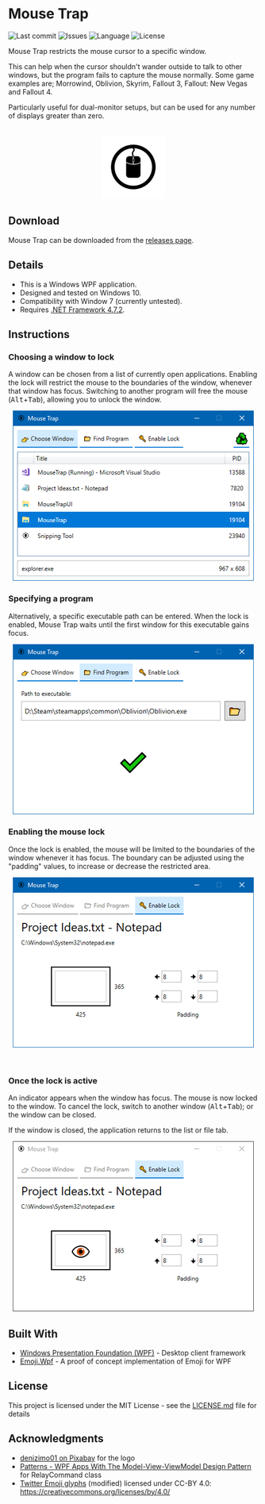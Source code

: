 <h1>Mouse Trap</h1>

![Last commit][commit]
![Issues][issues]
![Language][language]
![License][license]

Mouse Trap restricts the mouse cursor to a specific window.

This can help when the cursor shouldn't wander outside to talk to other windows, but the program fails to capture the mouse normally. Some game examples are; Morrowind, Oblivion, Skyrim, Fallout 3, Fallout: New Vegas and Fallout 4.

Particularly useful for dual-monitor setups, but can be used for any number of displays greater than zero.

<p align="center"><br><img src="img/TransAppIcon.png" height="128"></p>

## Download

Mouse Trap can be downloaded from the [releases page](https://github.com/Temetra/MouseTrap/releases).

## Details

* This is a Windows WPF application.
* Designed and tested on Windows 10.
* Compatibility with Window 7 (currently untested).
* Requires [.NET Framework 4.7.2](https://docs.microsoft.com/en-us/dotnet/framework/install/on-windows-10).

## Instructions

### Choosing a window to lock

A window can be chosen from a list of currently open applications. Enabling the lock will restrict the mouse to the boundaries of the window, whenever that window has focus. Switching to another program will free the mouse (<kbd>Alt</kbd>+<kbd>Tab</kbd>), allowing you to unlock the window.

<p align="center"><img src="img/choose-window.png"></p>

### Specifying a program

Alternatively, a specific executable path can be entered. When the lock is enabled, Mouse Trap waits until the first window for this executable gains focus.

<p align="center"><img src="img/find-program.png"></p>

### Enabling the mouse lock

Once the lock is enabled, the mouse will be limited to the boundaries of the window whenever it has focus. The boundary can be adjusted using the "padding" values, to increase or decrease the restricted area.

<p align="center"><img src="img/lock-screen-background.png"></p><br>

### Once the lock is active

An indicator appears when the window has focus. The mouse is now locked to the window. To cancel the lock, switch to another window (<kbd>Alt</kbd>+<kbd>Tab</kbd>); or the window can be closed.

If the window is closed, the application returns to the list or file tab.

<p align="center"><img src="img/lock-screen-foreground.png"></p>

## Built With

* [Windows Presentation Foundation (WPF)](https://docs.microsoft.com/en-us/visualstudio/designers/introduction-to-wpf?view=vs-2017) - Desktop client framework
* [Emoji.Wpf](https://github.com/samhocevar/emoji.wpf) - A proof of concept implementation of Emoji for WPF

## License

This project is licensed under the MIT License - see the [LICENSE.md](LICENSE.md) file for details

## Acknowledgments

* [denizimo01 on Pixabay](https://pixabay.com/en/mouse-mouse-icon-symbol-pc-cursor-2487884/) for the logo
* [Patterns - WPF Apps With The Model-View-ViewModel Design Pattern](https://msdn.microsoft.com/en-us/magazine/dd419663.aspx#id0090030) for RelayCommand class
* [Twitter Emoji glyphs](https://github.com/twitter/twemoji) (modified) licensed under CC-BY 4.0: https://creativecommons.org/licenses/by/4.0/

[commit]: https://img.shields.io/github/last-commit/Temetra/MouseTrap.svg?style=flat
[issues]: https://img.shields.io/github/issues/Temetra/MouseTrap.svg?style=flat
[language]: https://img.shields.io/github/languages/top/Temetra/MouseTrap.svg?style=flat
[license]: https://img.shields.io/badge/license-MIT-blue.svg
